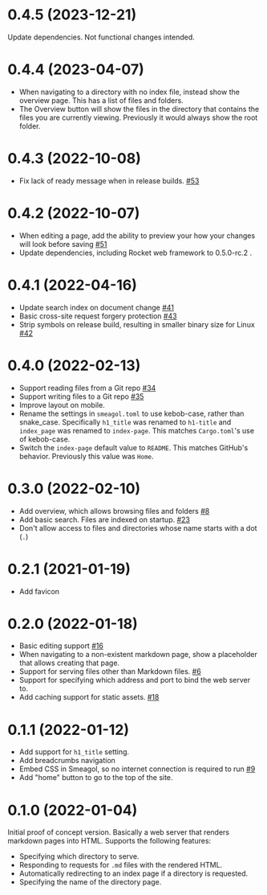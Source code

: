0.4.5 (2023-12-21)
=====
Update dependencies. Not functional changes intended.

0.4.4 (2023-04-07)
=====

* When navigating to a directory with no index file, instead show the overview page. This has a list
  of files and folders.
* The Overview button will show the files in the directory that contains the files you are
  currently viewing. Previously it would always show the root folder.

0.4.3 (2022-10-08)
=====

* Fix lack of ready message when in release builds.
  [#53](https://github.com/AustinWise/smeagol/issues/53)

0.4.2 (2022-10-07)
=====

* When editing a page, add the ability to preview your how your changes will
  look before saving [#51](https://github.com/AustinWise/smeagol/issues/51)
* Update dependencies, including Rocket web framework to 0.5.0-rc.2 .

0.4.1 (2022-04-16)
=====

* Update search index on document change [#41](https://github.com/AustinWise/smeagol/issues/41)
* Basic cross-site request forgery protection [#43](https://github.com/AustinWise/smeagol/issues/43)
* Strip symbols on release build, resulting in smaller binary size for Linux [#42](https://github.com/AustinWise/smeagol/issues/42)

0.4.0 (2022-02-13)
=====

* Support reading files from a Git repo [#34](https://github.com/AustinWise/smeagol/issues/34)
* Support writing files to a Git repo [#35](https://github.com/AustinWise/smeagol/issues/35)
* Improve layout on mobile.
* Rename the settings in `smeagol.toml` to use kebob-case, rather than
  snake_case. Specifically `h1_title` was renamed to `h1-title` and `index_page`
  was renamed to `index-page`. This matches `Cargo.toml`'s use of kebob-case.
* Switch the `index-page` default value to `README`. This matches GitHub's
  behavior. Previously this value was `Home`.

0.3.0 (2022-02-10)
=====

* Add overview, which allows browsing files and folders [#8](https://github.com/AustinWise/smeagol/issues/8)
* Add basic search. Files are indexed on startup. [#23](https://github.com/AustinWise/smeagol/issues/23)
* Don't allow access to files and directories whose name starts with a dot (`.`)

0.2.1 (2021-01-19)
=====

* Add favicon

0.2.0 (2022-01-18)
=====

* Basic editing support [#16](https://github.com/AustinWise/smeagol/issues/16)
* When navigating to a non-existent markdown page, show a placeholder that allows creating that page.
* Support for serving files other than Markdown files. [#6](https://github.com/AustinWise/smeagol/issues/6)
* Support for specifying which address and port to bind the web server to.
* Add caching support for static assets. [#18](https://github.com/AustinWise/smeagol/issues/18)

0.1.1 (2022-01-12)
=====

* Add support for `h1_title` setting.
* Add breadcrumbs navigation
* Embed CSS in Smeagol, so no internet connection is required to run [#9](https://github.com/AustinWise/smeagol/issues/9)
* Add "home" button to go to the top of the site.

0.1.0 (2022-01-04)
=====

Initial proof of concept version. Basically a web server that renders markdown
pages into HTML. Supports the following features:

* Specifying which directory to serve.
* Responding to requests for `.md` files with the rendered HTML.
* Automatically redirecting to an index page if a directory is requested.
* Specifying the name of the directory page.
